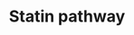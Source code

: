 ---
annotations:
- id: CL:0000182
  parent: native cell
  type: Cell Type Ontology
  value: hepatocyte
- id: DOID:1287
  parent: cardiovascular system disease
  type: Disease Ontology
  value: cardiovascular system disease
- id: PW:0000724
  parent: drug pathway
  type: Pathway Ontology
  value: statin drug pathway
authors:
- MaintBot
- Thomas
- AlexanderPico
- Ddigles
- Mkutmon
- Egonw
- Eweitz
citedin:
- link: PMC8795813
description: 'Statins inhibit endogenous cholesterol production by competitive inhibition
  of HMG-CoA reductase (HMGCR), the enzyme that catalyzes conversion of HMG-CoA to
  mevalonate, an early rate-limiting step in cholesterol synthesis. This pathway delineates
  genes involved in statin pharmacogenomics, including genes involved in mediating
  the effects of statins on plasma lipoprotein metabolism.   Sources: [https://www.pharmgkb.org/do/serve?objId=PA2031&amp;objCls=Pathway
  PharmGKB] and [http://en.wikipedia.org/wiki/Statin Wikipedia]'
last-edited: 2021-05-21
organisms:
- Bos taurus
redirect_from:
- /index.php/Pathway:WP1041
- /instance/WP1041
revision: null
schema-jsonld:
- '@context': https://schema.org/
  '@id': https://wikipathways.github.io/pathways/WP1041.html
  '@type': Dataset
  creator:
    '@type': Organization
    name: WikiPathways
  description: 'Statins inhibit endogenous cholesterol production by competitive inhibition
    of HMG-CoA reductase (HMGCR), the enzyme that catalyzes conversion of HMG-CoA
    to mevalonate, an early rate-limiting step in cholesterol synthesis. This pathway
    delineates genes involved in statin pharmacogenomics, including genes involved
    in mediating the effects of statins on plasma lipoprotein metabolism.   Sources:
    [https://www.pharmgkb.org/do/serve?objId=PA2031&amp;objCls=Pathway PharmGKB] and
    [http://en.wikipedia.org/wiki/Statin Wikipedia]'
  keywords:
  - ABCA1
  - ABCG5
  - ABCG8
  - ACSS1
  - APOA1
  - APOA2
  - APOA4
  - APOA5
  - APOB
  - APOC1
  - APOC2
  - APOC3
  - APOE
  - Acetyl-CoA
  - Acyl-CoA
  - CETP
  - CYP7A1
  - Cholesterol
  - Cholesterol ester
  - Cholic Acid
  - DAG
  - DGAT1
  - FDFT1
  - Fatty acid
  - HDL
  - HMGCR
  - IDL
  - LCAT
  - LDL
  - LDLR
  - LIPC
  - LPL
  - LRP1
  - Lipoproteins
  - MTTP
  - Mevalonate
  - PDIA2
  - PLTP
  - Phospholipid
  - SCARB1
  - SOAT1
  - SQLE
  - Squalene
  - Statin
  - Triglyceride
  - VLDL
  - bta-mir-33a
  - bta-mir-33b
  license: CC0
  name: Statin pathway
seo: CreativeWork
title: Statin pathway
wpid: WP1041
---